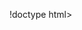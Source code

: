 !doctype html><html lang="en" dir="ltr"><head><base href="https://meet.google.com/"><meta name="referrer" content="origin-when-cross-origin"><link rel="canonical" href="https://meet.google.com/_meet/wma-bhjk-ruw"><meta name="viewport" content="width=device-width, initial-scale=1,minimum-scale=1,maximum-scale=1,user-scalable=no"><meta name="format-detection" content="telephone=no"><meta name="google-site-verification" content="J1ZK0YwjP8g0NsiW7RZ81apZBOTks8Wmc1UTz7zI5PI"><meta name="google-site-verification" content="wD8N7i1JTNTkezJ49swvWW48f8_9xveREV4oB-0Hf5o"><meta name="robots" content="none"><meta name="battery-savings" content="allow-reduced-framerate"><link rel="preconnect" href="//www.gstatic.com"><link rel="preconnect" href="//clients6.google.com"><link rel="preconnect" href="//hangouts.clients6.google.com"><link rel="prefetch" href="//www.gstatic.com/external_hosted/lottie/lottie.js"><link rel="shortcut icon" href="//fonts.gstatic.com/s/i/productlogos/meet_2020q4/v1/web-24dp/logo_meet_2020q4_color_1x_web_24dp.png" sizes="24x24"><link rel="shortcut icon" href="//fonts.gstatic.com/s/i/productlogos/meet_2020q4/v1/web-32dp/logo_meet_2020q4_color_1x_web_32dp.png" sizes="32x32"><link rel="shortcut icon" href="//fonts.gstatic.com/s/i/productlogos/meet_2020q4/v1/web-36dp/logo_meet_2020q4_color_1x_web_36dp.png" sizes="36x36"><link rel="shortcut icon" href="//fonts.gstatic.com/s/i/productlogos/meet_2020q4/v1/web-48dp/logo_meet_2020q4_color_1x_web_48dp.png" sizes="48x48"><link rel="shortcut icon" href="//fonts.gstatic.com/s/i/productlogos/meet_2020q4/v1/web-64dp/logo_meet_2020q4_color_1x_web_64dp.png" sizes="64x64"><link rel="shortcut icon" href="//fonts.gstatic.com/s/i/productlogos/meet_2020q4/v1/web-96dp/logo_meet_2020q4_color_1x_web_96dp.png" sizes="96x96"><link rel="shortcut icon" href="//fonts.gstatic.com/s/i/productlogos/meet_2020q4/v1/web-512dp/logo_meet_2020q4_color_1x_web_512dp.png" sizes="512x512"><link rel="dns-prefetch" href="//clients2.google.com"><link rel="dns-prefetch" href="//clients4.google.com"><link rel="dns-prefetch" href="//clients6.google.com"><link rel="dns-prefetch" href="//meetings.clients6.google.com"><link rel="dns-prefetch" href="//meetings.googleapis.com"><script data-id="_gd" nonce="cRlQFgQ8ChJ9JS5bnP4haw">window.WIZ_global_data = {"BDO73e":"%.@.null,null,null,\"/_/scs/mss-static/_/js/k\\u003dboq-rtc.CommunicationSharedWebWorkerGzip.en.Qh7Z8PPQbDs.es5.O/d\\u003d1/ct\\u003dzgms/rs\\u003dAL5CKSFESr4SOWfJ22DPF0gki4LfKwJlkw/m\\u003dbase\"]\n","DpimGf":false,"EP1ykd":["/_/*","/_meet/error","/_meet/error/","/_meet/whoops","/_meet/whoops/","/error","/error/","/hangouts/_/hscv","/hangouts/_/hscv/","/interopclient/:meetingCode","/interopclient/:meetingCode/","/interophost/:meetingIdentifier","/interophost/:meetingIdentifier/","/landing","/landing/*","/present/lookup","/present/lookup/","/present/lookup/:aliasOrCode","/present/lookup/:aliasOrCode/","/stream","/stream/","/stream/:streamCode","/stream/:streamCode/","/stream/room/:streamCode","/stream/room/:streamCode/","/tools/quality","/tools/quality/","/tools/quality/*","/whoops","/whoops/"],"FdrFJe":"-7072262798203983524","Fiu6Pd":"/_/scs/mss-static/_/js/k\u003dboq-rtc.MeetingsWebWorker.en.OnqXTpbHJF4.es5.O/d\u003d1/ct\u003dzgms/rs\u003dAL5CKSErq1C8QLTCymXj6P5jZtVPEHytag/m\u003dmwm","G4bawb":"boq_hlane_7P9xK9JGTou","G7Xqpf":"https://client-channel.google.com/client-channel/client","GSUw9d":4,"Im6cmf":"/_/MeetingsUi","JyGAEc":"%.@.1,426,1,1,8]\n","LVIXXb":1,"LoQv7e":true,"MT7f9b":[],"MeE4Rd":"%.@.null,null,null,\"https://meet.google.com/\"]\n","OumDo":0,"Pttpvd":"https://connect.corp.google.com/","QrtxK":"0","S06Grb":"105221025713525598424","S1NZmd":false,"SNlM0e":"AAjap2y2k3v2W580k1LkRD1GO6Wc:1613452549751","SpaT4e":"meet","W3Yyqf":"105221025713525598424","WZsZ1e":"BDcjuQMuzuq2pQ5e/AsMfV_VN6EcJJTGc0","Yllh3e":"%.@.1613452549714070,173581069,4077304381]\n","cfb2h":"boq_meetingsuiserver_20210210.05_p1","dSTItd":"https://clients4.google.com/invalidation/lcs/client","eNnkwf":"1591712797","eptZe":"/_/MeetingsUi/","fPDxwd":[1757124,1763433,1772879],"gGcLoe":true,"hnFr6d":false,"ikfjnc":[],"nQyAE":{"pZKuI":"https://support.google.com/meet/answer/9302870#calendar","ja4HAd":"false","jK4u8c":"false","wXZICf":"true","VXXVxe":"false","cKIzR":"false","lQlRgb":"false","Jd3rO":"false","d1G1sd":"false","FFNMKe":"true","mPd6nf":"false","lAzmqd":"false","AMo5ge":"false","iT9ir":"3","PDmoAd":"-1","n2LAwe":"false","r2XEHc":"","o6tfFd":"false","XYdVle":"4","o0a7nb":"false","oTLCdc":"true","tl6Pee":"true","MfpFad":"10","ATsqIb":"false","zRKjfd":"10","AZBBJf":"false","v8Hqp":"false","HyZVbe":"true","aefXVd":"false","gOH7J":"false","r2N8Gc":"false","bijQ7c":"false","rF3Ntc":"false","vHmsdd":"true","nqqLAf":"false","xuIOtf":"false","n0TZ4":"false","SBMoF":"false","gVcoAb":"false","P1AMmd":"true","xfshdb":"false","dAn9yb":"500","vDGzcf":"49","uB9KHc":"{\"VGA\":2, \"HVGA\":7, \"HQVGA\":17}","CLv2Q":"false","ts6SJd":"50000","ii3fsb":"false","nnvpGd":"false","dmNSre":"0","bKdOVe":"false","NhUSrd":"110","te1U2":"false","BGB28e":"false","mjbecb":"-1","tvRQLd":"-1","wvb7w":"-1","fpSHtb":"false","FmylFf":"false","XoSuNd":"false","PFzz9d":"-1","Yp6mEf":"false","hC62Gd":"-1","m5sKre":"true","FtgPef":"false","s2Mzpc":"-1","rYJuNe":"false","u5a6ic":"true","KabV1d":"false","AgRW1b":"0","BegHyf":"60","QfZrt":"false","hBtDTc":"40000","D6t7Jf":"180","zZV8c":"100","xKXfOb":"true","TkdLEc":"","j6wh8e":"30","bHY2We":"0","MKe7eb":"2","heq2V":"false","Cz8O8c":"false","T02pWe":"10000","RXfX2d":"8","ewHvKb":"4","rERgxc":"1000000","nJS8jb":"false","KXe7n":"false","hnkCOb":"false","emtgld":"false","V6tkNe":"false","ApsEyf":"30.0","lIHudd":"0","YNlbxd":"500","Wfzh7":"-1","Gh9Dtd":"-1","ZfVPTb":"false","YWfDKe":"false","tkYpFc":"false","EidZVd":"0","b3GUjf":"false","KMyK5":"-1","MKhH1b":"false","Qb5Zab":"false","IUTezf":"false","AYNFib":"0","JNxaef":"false","DmKtxe":"1","uwNDgd":"false","AepsRe":"true","rzfUqb":"-1","E0Ul7":"-1","hje4Rd":"false","RrWEif":"false","bIPKAd":"-1","MvwSkb":"2000","nsqoXb":"120","LYxlz":"UNCHANGED","Ry7Kmc":"48000","nlZjzc":"false","TziUbc":"false","OIzYmf":"false","M3bN6b":"true","lSsX3e":"true","dFaIof":"3","fUgKhf":"-1","BxNa8e":"playback","maqk8b":"false","cPNXuf":"50","JyMVoe":"3","nbP4sf":"-1","rt1h9b":"false","lftkhd":"false","wLAaTe":"-1","k7qR6e":"false","pmdUse":"-1","ine4Id":"-1","wcLcde":"false","tBSlob":"false","rvtKud":"false","gadATc":"false","i8VRAe":"false","lMTyvd":"","SCVan":"false","ZrvzT":"true","vgqbk":"","BjiKt":"-1.0","oBCfDf":"","EReckf":"false","ItOygb":"0","m1gfRb":"3","a2xCS":"-1.0","ArCHUc":"false","Y0ZG0":"true","hB9mZ":"false","A8wSkd":"0.0","g3rRvf":"false","Kt4dqf":"0","adTDO":"element: \"scoob_part2\"\n","p7roz":"false","Vuqge":"true","ovqYEc":"false","vyYQse":"false","WVNTl":"false","xmeGFd":"true","F9tFpd":"false","RKg7re":"false","D1bn1b":"false"},"oPEP7c":"mig15090@dsrvmalad.org","qDCSke":"105221025713525598424","qwAQke":"MeetingsUi","qymVe":"nAZ5p2te61eTx29GJxc2gnv2tHg","rtQCxc":-330,"u4oMRc":-1,"utHyne":{"/meetsw.js?xhrRoot\u003d%2F_%2FMeetingsUi\u0026mssRowKey\u003dboq-rtc.MeetingsUi.en.yggzYDjKRzg.es5.O\u0026buildLabel\u003dboq_meetingsuiserver_20210210.05_p1\u0026initialJsPath\u003d%2F_%2Fscs%2Fmss-static%2F_%2Fjs%2Fk%3Dboq-rtc.MeetingsUi.en.yggzYDjKRzg.es5.O%2Fam%3DAwCglAAAmBCgfoENIAgAggQAAAAAFGgAAIAwAABIGwoz-D-DlAAARCsAAABuEAYCBA%2Fd%3D1%2Fexcm%3D_b%2C_tp%2Ccalldesktoppageview%2Fed%3D1%2Fdg%3D0%2Fwt%3D2%2Fct%3Dzgms%2Frs%3DAL5CKSFa-ou3-Burmkee7w7jZYOe_RJgCg%2Fm%3D_b%2C_tp":"%.@.[null,null,null,\"/meetsw.js?xhrRoot\\u003d%2F_%2FMeetingsUi\\u0026mssRowKey\\u003dboq-rtc.MeetingsUi.en.yggzYDjKRzg.es5.O\\u0026buildLabel\\u003dboq_meetingsuiserver_20210210.05_p1\\u0026initialJsPath\\u003d%2F_%2Fscs%2Fmss-static%2F_%2Fjs%2Fk%3Dboq-rtc.MeetingsUi.en.yggzYDjKRzg.es5.O%2Fam%3DAwCglAAAmBCgfoENIAgAggQAAAAAFGgAAIAwAABIGwoz-D-DlAAARCsAAABuEAYCBA%2Fd%3D1%2Fexcm%3D_b%2C_tp%2Ccalldesktoppageview%2Fed%3D1%2Fdg%3D0%2Fwt%3D2%2Fct%3Dzgms%2Frs%3DAL5CKSFa-ou3-Burmkee7w7jZYOe_RJgCg%2Fm%3D_b%2C_tp\"]\n,\"VXXVxe\"]\n"},"v1fqec":"%.@.null,null,null,\"https://youtube.googleapis.com/iframe_api?trustedtypes\\u003d1\"]\n","vX2jbb":1,"vXmutd":"%.@.\"IN\",\"ZZ\",\"yl6glw\\u003d\\u003d\"]\n","w2btAe":"%.@.\"105221025713525598424\",\"105221025713525598424\",\"0\",true,null,null,true,false]\n","x96UBf":"www.google.com","zChJod":"%.@.]\n"};</script><script nonce="cRlQFgQ8ChJ9JS5bnP4haw">(function(){/*

